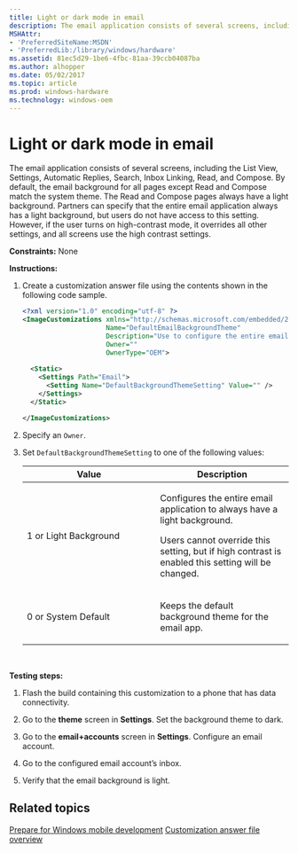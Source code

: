 ```yaml
---
title: Light or dark mode in email
description: The email application consists of several screens, including the List View, Settings, Automatic Replies, Search, Inbox Linking, Read, and Compose.
MSHAttr:
- 'PreferredSiteName:MSDN'
- 'PreferredLib:/library/windows/hardware'
ms.assetid: 81ec5d29-1be6-4fbc-81aa-39ccb04087ba
ms.author: alhopper
ms.date: 05/02/2017
ms.topic: article
ms.prod: windows-hardware
ms.technology: windows-oem
---
```


# Light or dark mode in email


The email application consists of several screens, including the List View, Settings, Automatic Replies, Search, Inbox Linking, Read, and Compose. By default, the email background for all pages except Read and Compose match the system theme. The Read and Compose pages always have a light background. Partners can specify that the entire email application always has a light background, but users do not have access to this setting. However, if the user turns on high-contrast mode, it overrides all other settings, and all screens use the high contrast settings.

<a href="" id="constraints---none"></a>**Constraints:** None  

<a href="" id="instructions-"></a>**Instructions:**  
1.  Create a customization answer file using the contents shown in the following code sample.

    ```XML
    <?xml version="1.0" encoding="utf-8" ?>  
    <ImageCustomizations xmlns="http://schemas.microsoft.com/embedded/2004/10/ImageUpdate"  
                         Name="DefaultEmailBackgroundTheme"  
                         Description="Use to configure the entire email app to always have a light background."  
                         Owner=""  
                         OwnerType="OEM"> 
      
      <Static>  
        <Settings Path="Email">  
          <Setting Name="DefaultBackgroundThemeSetting" Value="" />
        </Settings>  
      </Static>

    </ImageCustomizations>
    ```

2.  Specify an `Owner`.

3.  Set `DefaultBackgroundThemeSetting` to one of the following values:

    <table>
    <colgroup>
    <col width="50%" />
    <col width="50%" />
    </colgroup>
    <thead>
    <tr class="header">
    <th>Value</th>
    <th>Description</th>
    </tr>
    </thead>
    <tbody>
    <tr class="odd">
    <td><p>1 or Light Background</p></td>
    <td><p>Configures the entire email application to always have a light background.</p>
    <p>Users cannot override this setting, but if high contrast is enabled this setting will be changed.</p></td>
    </tr>
    <tr class="even">
    <td><p>0 or System Default</p></td>
    <td><p>Keeps the default background theme for the email app.</p></td>
    </tr>
    </tbody>
    </table>

     

<a href="" id="testing-steps-"></a>**Testing steps:**  
1.  Flash the build containing this customization to a phone that has data connectivity.

2.  Go to the **theme** screen in **Settings**. Set the background theme to dark.

3.  Go to the **email+accounts** screen in **Settings**. Configure an email account.

4.  Go to the configured email account’s inbox.

5.  Verify that the email background is light.

## Related topics

[Prepare for Windows mobile development](https://docs.microsoft.com/en-us/windows-hardware/manufacture/mobile/preparing-for-windows-mobile-development)
[Customization answer file overview](https://docs.microsoft.com/en-us/windows-hardware/customize/mobile/mcsf/customization-answer-file)